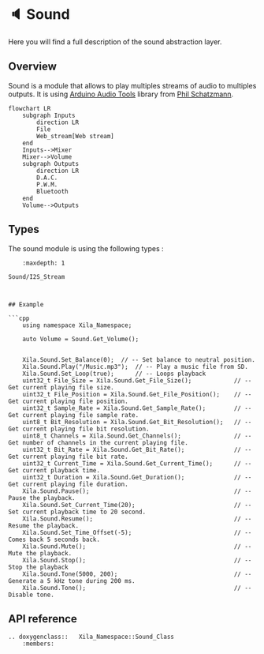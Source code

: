 # 🔈 Sound

Here you will find a full description of the sound abstraction layer.

## Overview

Sound is a module that allows to play multiples streams of audio to multiples outputs. It is using [Arduino Audio Tools](https://github.com/pschatzmann/arduino-audio-tools) library from [Phil Schatzmann](http://pschatzmann.ch/).

```{mermaid}
flowchart LR
    subgraph Inputs
        direction LR
        File
        Web_stream[Web stream]
    end
    Inputs-->Mixer
    Mixer-->Volume
    subgraph Outputs
        direction LR
        D.A.C.
        P.W.M.
        Bluetooth
    end
    Volume-->Outputs
```

## Types

The sound module is using the following types :

```{toctree}
    :maxdepth: 1

Sound/I2S_Stream



## Example

```cpp
    using namespace Xila_Namespace;

    auto Volume = Sound.Get_Volume();


    Xila.Sound.Set_Balance(0);  // -- Set balance to neutral position.
    Xila.Sound.Play("/Music.mp3");  // -- Play a music file from SD.
    Xila.Sound.Set_Loop(true);      // -- Loops playback
    uint32_t File_Size = Xila.Sound.Get_File_Size();            // -- Get current playing file size.
    uint32_t File_Position = Xila.Sound.Get_File_Position();    // -- Get current playing file position.
    uint32_t Sample_Rate = Xila.Sound.Get_Sample_Rate();        // -- Get current playing file sample rate.
    uint8_t Bit_Resolution = Xila.Sound.Get_Bit_Resolution();   // -- Get current playing file bit resolution.
    uint8_t Channels = Xila.Sound.Get_Channels();               // -- Get number of channels in the current playing file.
    uint32_t Bit_Rate = Xila.Sound.Get_Bit_Rate();              // -- Get current playing file bit rate.
    uint32_t Current_Time = Xila.Sound.Get_Current_Time();      // -- Get current playback time.
    uint32_t Duration = Xila.Sound.Get_Duration();              // -- Get current playing file duration.
    Xila.Sound.Pause();                                         // -- Pause the playback.
    Xila.Sound.Set_Current_Time(20);                            // -- Set current playback time to 20 second.
    Xila.Sound.Resume();                                        // -- Resume the playback.
    Xila.Sound.Set_Time_Offset(-5);                             // -- Comes back 5 seconds back.
    Xila.Sound.Mute();                                          // -- Mute the playback.
    Xila.Sound.Stop();                                          // -- Stop the playback
    Xila.Sound.Tone(5000, 200);                                 // -- Generate a 5 kHz tone during 200 ms.
    Xila.Sound.Tone();                                          // -- Disable tone.
```

## API reference

```{eval-rst}
.. doxygenclass::   Xila_Namespace::Sound_Class
    :members:
```
